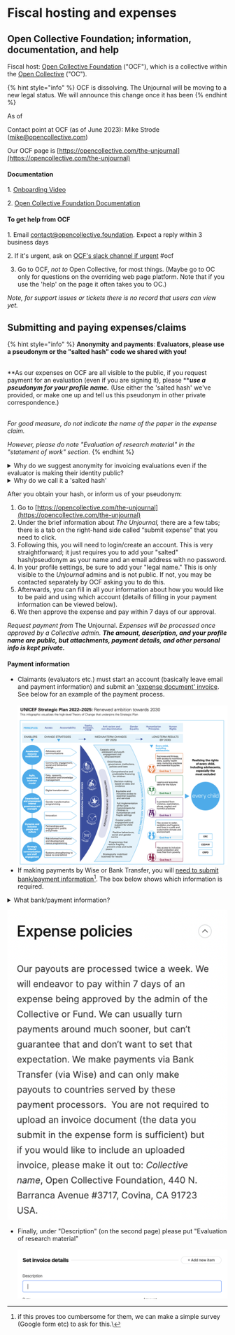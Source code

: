 # Fiscal hosting and expenses

## Open Collective Foundation; information, documentation, and help <a href="#open-collective-foundation-information-documentation-and-help" id="open-collective-foundation-information-documentation-and-help"></a>

Fiscal host: [Open Collective Foundation](https://opencollective.com/foundation) ("OCF"), which is a collective within the [Open Collective](https://opencollective.com/) ("OC").&#x20;

{% hint style="info" %}
OCF is dissolving. The Unjournal will be moving to a new legal status. We will announce this change once it has been&#x20;
{% endhint %}

As of&#x20;

Contact point at OCF (as of June 2023): Mike Strode (mike@opencollective.com)

Our OCF page is [https://opencollective.com/the-unjournal](https://opencollective.com/the-unjournal)​

#### Documentation <a href="#documentation" id="documentation"></a>

1\. [Onboarding Video](https://www.loom.com/share/e7c8245251784196a6dde4f49cb3ab2a)

2\. [Open Collective Foundation Documentation](https://docs.opencollective.foundation/)​

#### To get help from OCF <a href="#to-get-help" id="to-get-help"></a>

1\. Email contact@opencollective.foundation. Expect a reply within 3 business days

2\. If it's urgent, ask on [OCF's slack channel if urgent](https://join.slack.com/share/enQtNTQwMTgyNDYyOTU3MS1jYTg4MWQ5YjkxZTNlZDUxZTA0MjdiY2Q2OTRmMzYzM2EzYjgwMmU0ZDg1YTM4OTQ1NDg0MDVmOWNkZTU0ZDVi?cdn\_fallback=1) #ocf

3. Go to OCF, _not to_ Open Collective, for most things. (Maybe go to OC only for questions on the overriding web page platform. Note that if you use the 'help' on the page it often takes you to OC.)

_Note, for support issues or tickets there is no record that users can view yet._

## Submitting and paying expenses/claims

{% hint style="info" %}
**Anonymity** **and payments**: **Evaluators, please use a pseudonym or the "salted hash" code we shared with you!**

\
**As our expenses on OCF are all visible to the public, if you request payment for an evaluation (even if you are signing it), please **_**use a pseudonym for your profile name.**_ (Use either the 'salted hash' we've provided, or make one up and tell us this pseudonym in other private correspondence.)

\
_For good measure, do not indicate the name of the paper in the expense claim._

_However, please do note "Evaluation of research material" in the "statement of work" section._
{% endhint %}

<details>

<summary>Why do we suggest anonymity for invoicing evaluations even if the evaluator is making their identity public?</summary>

We may wish to pay different base amounts for hard-to-source expertise or specific requests. We also intend to give prizes and incentives for strong work. \
\
In general, we want to be transparent and to explain and justify our choices, including these payments. However, if people claim payments on the OCF page and see others were paid more (or less), they might initially find this unfair. We don't have a clear way to explain the context _on that page_, thus I thought anonymity would be preferrable.&#x20;

</details>

<details>

<summary>Why do we call it a 'salted hash'</summary>

The 'hash' itself represents a one-way encryption of either your name or email. We store this information in a database shared only internally at _The Unjournal_. If you are asking for full anonymity, this information is only kept on the hard drive of our co-manager, operations RA, and potentially the evaluator.\
\
_But if we used this_ anyone who knows your name or email could potentially 'check' if you were the person it pertained to. That's why we 'salt' it: we add an additional bit of 'salt', a password only known to our co-managers and operations RA before we encrypt it. This better protects your anonymity.

</details>

After you obtain your hash, or inform us of your pseudonym:

1. Go to [https://opencollective.com/the-unjournal](https://opencollective.com/the-unjournal)
2. Under the brief information about _The Unjournal,_ there are a few tabs; there is a tab on the right-hand side called “submit expense” that you need to click.
3. Following this, you will need to login/create an account. This is very straightforward; it just requires you to add your "salted" hash/pseudonym as your name and an email address with no password.
4. In your profile settings, be sure to add your "legal name." This is only visible to the _Unjournal_ admins and is not public. If not, you may be contacted separately by OCF asking you to do this.
5. Afterwards, you can fill in all your information about how you would like to be paid and using which account (details of filling in your payment information can be viewed below).
6. We then approve the expense and pay within 7 days of our approval.

_Request payment from_ The Unjournal. _Expenses will be processed once approved by a Collective admin. **The amount, description, and your profile name are public, but attachments, payment details, and other personal info is kept private.**_

#### Payment information

* Claimants (evaluators etc.) must start an account (basically leave email and payment information) and submit an ['expense document' invoice](https://opencollective.com/the-unjournal/expenses/new). See below for an example of the payment process.\
  \
  ![](<../.gitbook/assets/image (8).png>)
* If making payments by Wise or Bank Transfer, you will [need to submit bank/payment information](#user-content-fn-1)[^1]. The box below shows which information is required.

<details>

<summary>What bank/payment information?</summary>

Type: ABA \[or?]\
Account Holder: name

Email:

Abartn: ?????????

City:

State:

Country:

Post Code:

First Line:

Legal Type: PRIVATE

Account Type: CHECKING \[or ?]

Account Number: ...

Additional invoice information

</details>

![](<../.gitbook/assets/image (5).png>)

* Finally, under "Description" (on the second page) please put "Evaluation of research material"\
  \
  ![](<../.gitbook/assets/image (13).png>)



[^1]: if this proves too cumbersome for them, we can make a simple survey (Google form etc) to ask for this.\\

